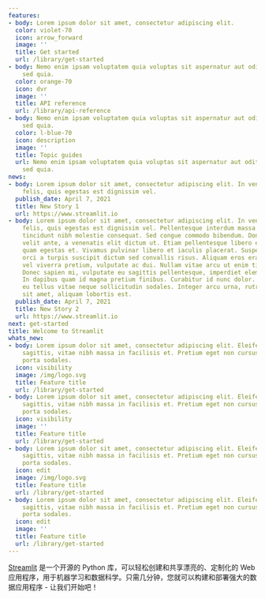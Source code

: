 ```yaml
---
features:
- body: Lorem ipsum dolor sit amet, consectetur adipiscing elit.
  color: violet-70
  icon: arrow_forward
  image: ''
  title: Get started
  url: /library/get-started
- body: Nemo enim ipsam voluptatem quia voluptas sit aspernatur aut odit aut fugit,
    sed quia.
  color: orange-70
  icon: dvr
  image: ''
  title: API reference
  url: /library/api-reference
- body: Nemo enim ipsam voluptatem quia voluptas sit aspernatur aut odit aut fugit,
    sed quia.
  color: l-blue-70
  icon: description
  image: ''
  title: Topic guides
  url: Nemo enim ipsam voluptatem quia voluptas sit aspernatur aut odit aut fugit,
    sed quia.
news:
- body: Lorem ipsum dolor sit amet, consectetur adipiscing elit. In venenatis leo
    felis, quis egestas est dignissim vel.
  publish_date: April 7, 2021
  title: New Story 1
  url: https://www.streamlit.io
- body: Lorem ipsum dolor sit amet, consectetur adipiscing elit. In venenatis leo
    felis, quis egestas est dignissim vel. Pellentesque interdum massa metus, vitae
    tincidunt nibh molestie consequat. Sed congue commodo bibendum. Donec iaculis
    velit ante, a venenatis elit dictum ut. Etiam pellentesque libero ex, vitae eleifend
    quam egestas et. Vivamus pulvinar libero et iaculis placerat. Suspendisse bibendum
    orci a turpis suscipit dictum sed convallis risus. Aliquam eros erat, hendrerit
    vel viverra pretium, vulputate ac dui. Nullam vitae arcu ut enim tincidunt blandit.
    Donec sapien mi, vulputate eu sagittis pellentesque, imperdiet elementum nisl.
    In dapibus quam id magna pretium finibus. Curabitur id nunc dolor. Pellentesque
    eu tellus vitae neque sollicitudin sodales. Integer arcu urna, rutrum vel arcu
    sit amet, aliquam lobortis est.
  publish_date: April 7, 2021
  title: New Story 2
  url: https://www.streamlit.io
next: get-started
title: Welcome to Streamlit
whats_new:
- body: Lorem ipsum dolor sit amet, consectetur adipiscing elit. Eleifend a facilisis
    sagittis, vitae nibh massa in facilisis et. Pretium eget non cursus purus tempus
    porta sodales.
  icon: visibility
  image: /img/logo.svg
  title: Feature title
  url: /library/get-started
- body: Lorem ipsum dolor sit amet, consectetur adipiscing elit. Eleifend a facilisis
    sagittis, vitae nibh massa in facilisis et. Pretium eget non cursus purus tempus
    porta sodales.
  icon: visibility
  image: ''
  title: Feature title
  url: /library/get-started
- body: Lorem ipsum dolor sit amet, consectetur adipiscing elit. Eleifend a facilisis
    sagittis, vitae nibh massa in facilisis et. Pretium eget non cursus purus tempus
    porta sodales.
  icon: edit
  image: /img/logo.svg
  title: Feature title
  url: /library/get-started
- body: Lorem ipsum dolor sit amet, consectetur adipiscing elit. Eleifend a facilisis
    sagittis, vitae nibh massa in facilisis et. Pretium eget non cursus purus tempus
    porta sodales.
  icon: edit
  image: ''
  title: Feature title
  url: /library/get-started
---
```


[Streamlit](https://www.streamlit.io) 是一个开源的 Python 库，可以轻松创建和共享漂亮的、定制化的 Web 应用程序，用于机器学习和数据科学。只需几分钟，您就可以构建和部署强大的数据应用程序 - 让我们开始吧！